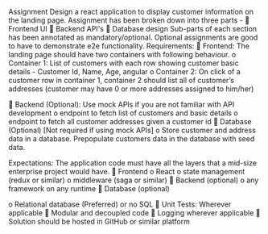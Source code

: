Assignment
Design a react application to display customer information on the landing page.
Assignment has been broken down into three parts -
 Frontend UI
 Backend API&#39;s
 Database design
Sub-parts of each section has been annotated as mandatory/optional. Optional
assignments are good to have to demonstrate e2e functionality.
Requirements:
 Frontend: The landing page should have two containers with following
behaviour.
o Container 1: List of customers with each row showing customer basic
details - Customer Id, Name, Age, angular
o Container 2: On click of a customer row in container 1, container 2
should list all of customer’s addresses (customer may have 0 or more
addresses assigned to him/her)

 Backend (Optional): Use mock APIs if you are not familiar with API
development
o endpoint to fetch list of customers and basic details
o endpoint to fetch all customer addresses given a customer id
 Database (Optional) [Not required if using mock APIs]
o Store customer and address data in a database. Prepopulate
customers data in the database with seed data.

Expectations:
The application code must have all the layers that a mid-size enterprise project
would have.
 Frontend
o React
o state management (redux or similar)
o middleware (saga or similar)
 Backend (optional)
o any framework on any runtime
 Database (optional)

o Relational database (Preferred) or no SQL
 Unit Tests: Wherever applicable
 Modular and decoupled code
 Logging wherever applicable
 Solution should be hosted in GitHub or similar platform
